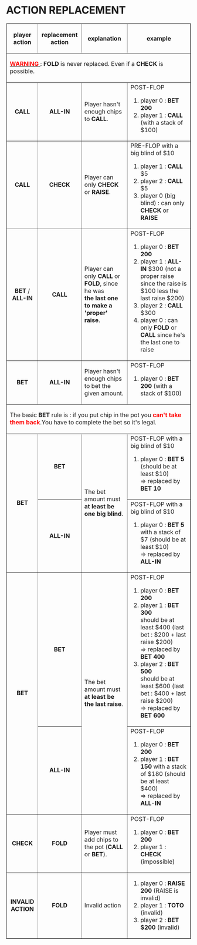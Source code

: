 <h1>ACTION REPLACEMENT</h1>
<!--<style>
table, td, th {
	border: 1px solid #000;
	border-collapse: collapse;
}
</style>-->
<table border="1px solid #000" cellspacing="0" cellpadding="0">
	<tr border="1px solid #000" height="80">
		<th align="center">player action</th>
		<th align="center">replacement action</th>
		<th align="center">explanation</th>
		<th align="center">example</th>
	</tr>
	<tr border="1px solid #000">
		<td border="1px solid #000" align="left" colspan="4" height="80">
			<u>
				<b style="color: red">WARNING</b>
			</u>
			: <b>FOLD</b> is never replaced. Even if a <b>CHECK</b> is possible.
		</td>
	</tr>
	<tr border="1px solid #000">
		<td border="1px solid #000" align="center">
			<b>CALL</b>
		</td>
		<td border="1px solid #000" align="center">
			<b>ALL-IN</b>
		</td>
		<td border="1px solid #000" align="left">
			Player hasn't enough chips to <b>CALL</b>.
		</td>
		<td border="1px solid #000" align="left">
			POST-FLOP
			<ol>
				<li>
					player 0 : <b>BET 200</b>
				</li>
				<li>
					player 1 : <b>CALL</b> (with a stack of $100)
				</li>
			</ol>
		</td>
	</tr>
	<tr border="1px solid #000">
		<td border="1px solid #000" align="center">
			<b>CALL</b>
		</td>
		<td border="1px solid #000" align="center">
			<b>CHECK</b>
		</td>
		<td border="1px solid #000" align="left">
			Player can only <b>CHECK</b> or <b>RAISE</b>.
		</td>
		<td border="1px solid #000" align="left">
			PRE-FLOP with a big blind of $10
			<ol>
				<li>
					player 1 : <b>CALL</b> $5
				</li>
				<li>
					player 2 : <b>CALL</b> $5
				</li>
				<li>
					player 0 (big blind) : can only <b>CHECK</b> or <b>RAISE</b>
				</li>
			</ol>
		</td>
	</tr>
	<tr border="1px solid #000">
		<td border="1px solid #000" align="center">
			<b>BET</b> / <b>ALL-IN</b>
		</td>
		<td border="1px solid #000" align="center">
			<b>CALL</b>
		</td>
		<td border="1px solid #000" align="left">
			Player can only <b>CALL</b> or <b>FOLD</b>, since he was
			<br />
			<b>the last one to make a 'proper' raise</b>.
		</td>
		<td border="1px solid #000" align="left">
			POST-FLOP
			<ol>
				<li>
					player 0 : <b>BET 200</b>
				</li>
				<li>
					player 1 : <b>ALL-IN</b> $300 (not a proper raise since the raise is $100 less the last raise $200)
				</li>
				<li>
					player 2 : <b>CALL</b> $300
				</li>
				<li>
					player 0 : can only <b>FOLD</b> or <b>CALL</b> since he's the last one to raise
				</li>
			</ol>
		</td>
	</tr>
	<tr border="1px solid #000">
		<td border="1px solid #000" align="center">
			<b>BET</b>
		</td>
		<td border="1px solid #000" align="center">
			<b>ALL-IN</b>
		</td>
		<td border="1px solid #000" align="left">Player hasn't enough chips to bet the given amount.</td>
		<td border="1px solid #000" align="left">
			POST-FLOP
			<ol>
				<li>
					player 0 : <b>BET 200</b> (with a stack of $100)
				</li>
			</ol>
		</td>
	</tr>
	<tr border="1px solid #000">
		<td border="1px solid #000" align="left" colspan="4" height="80">
			The basic <b>BET</b> rule is : if you put chip in the pot you <b style="color: red">can't take them back</b>.You have to complete the bet so it's legal.
		</td>
	</tr>
	<tr border="1px solid #000">
		<td border="1px solid #000" align="center" rowspan="2">
			<b>BET</b>
		</td>
		<td border="1px solid #000" align="center">
			<b>BET</b>
		</td>
		<td border="1px solid #000" align="left" rowspan="2">
			The bet amount must <b>at least be one big blind</b>.
		</td>
		<td border="1px solid #000" align="left">
			POST-FLOP with a big blind of $10
			<ol>
				<li>
					player 0 : <b>BET 5</b> (should be at least $10)
					<br />
					=> replaced by <b>BET 10</b>
				</li>
			</ol>
		</td>
	</tr>
	<tr border="1px solid #000">
		<td border="1px solid #000" align="center">
			<b>ALL-IN</b>
		</td>
		<td border="1px solid #000" align="left">
			POST-FLOP with a big blind of $10
			<ol>
				<li>
					player 0 : <b>BET 5</b> with a stack of $7 (should be at least $10)
					<br />
					=> replaced by <b>ALL-IN</b>
				</li>
			</ol>
		</td>
	</tr>
	<tr border="1px solid #000">
		<td border="1px solid #000" align="center" rowspan="2">
			<b>BET</b>
		</td>
		<td border="1px solid #000" align="center">
			<b>BET</b>
		</td>
		<td border="1px solid #000" align="left" rowspan="2">
			The bet amount must <b>at least be the last raise</b>.
		</td>
		<td border="1px solid #000" align="left">
			POST-FLOP
			<ol>
				<li>
					player 0 : <b>BET 200</b>
				</li>
				<li>
					player 1 : <b>BET 300</b>
					<br />
					should be at least $400 (last bet : $200 + last raise $200)
					<br />
					=> replaced by <b>BET 400</b>
				</li>
				<li>
					player 2 : <b>BET 500</b>
					<br />
					should be at least $600 (last bet : $400 + last raise $200)
					<br />
					=> replaced by <b>BET 600</b>
				</li>
			</ol>
		</td>
	</tr>
	<tr border="1px solid #000">
		<td border="1px solid #000" align="center">
			<b>ALL-IN</b>
		</td>
		</td>
		<td border="1px solid #000" align="left">
			POST-FLOP
			<ol>
				<li>
					player 0 : <b>BET 200</b>
				</li>
				<li>
					player 1 : <b>BET 150</b> with a stack of $180 (should be at least $400)
					<br />
					=> replaced by <b>ALL-IN</b>
				</li>
			</ol>
		</td>
	</tr>
	<tr border="1px solid #000">
		<td border="1px solid #000" align="center">
			<b>CHECK</b>
		</td>
		<td border="1px solid #000" align="center">
			<b>FOLD</b>
		</td>
		<td border="1px solid #000" align="left">
			Player must add chips to the pot (<b>CALL</b> or <b>BET</b>).
		</td>
		<td border="1px solid #000" align="left">
			POST-FLOP
			<ol>
				<li>
					player 0 : <b>BET 200</b>
				</li>
				<li>
					player 1 : <b>CHECK</b> (impossible)
				</li>
			</ol>
		</td>
	</tr>
	<tr border="1px solid #000">
		<td border="1px solid #000" align="center">
			<b>INVALID ACTION</b>
		</td>
		<td border="1px solid #000" align="center">
			<b>FOLD</b>
		</td>
		<td border="1px solid #000" align="left">Invalid action</td>
		<td border="1px solid #000" align="left">
			<ol>
				<li>
					player 0 : <b>RAISE 200</b> (RAISE is invalid)
				</li>
				<li>
					player 1 : <b>TOTO</b> (invalid)
				</li>
				<li>
					player 2 : <b>BET $200</b> (invalid)
				</li>
			</ol>
		</td>
	</tr>

</table>
